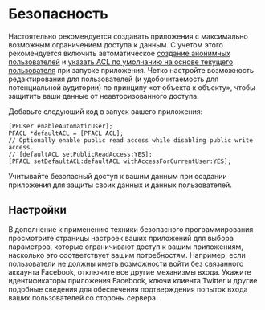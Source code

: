 # Безопасность

Настоятельно рекомендуется создавать приложения с максимально возможным ограничением доступа к данным.  С учетом этого рекомендуется включить автоматическое [создание анонимных пользователей](#users-anonymous) и [указать ACL по умолчанию на основе текущего пользователя](#users-acls) при запуске приложения.  Четко настройте возможность редактирования для пользователей (и удобочитаемость для потенциальной аудитории) по принципу «от объекта к объекту», чтобы защитить ваши данные от неавторизованного доступа.

Добавьте следующий код в запуск вашего приложения:

```objc
[PFUser enableAutomaticUser];
PFACL *defaultACL = [PFACL ACL];
// Optionally enable public read access while disabling public write access.
// [defaultACL setPublicReadAccess:YES];
[PFACL setDefaultACL:defaultACL withAccessForCurrentUser:YES];
```

Учитывайте безопасный доступ к вашим данным при создании приложения для защиты своих данных и данных пользователей.

## Настройки

В дополнение к применению техники безопасного программирования просмотрите страницы настроек ваших приложений для выбора параметров, которые ограничивают доступ к вашим приложениям, насколько это соответствует вашим потребностям.  Например, если пользователи не должны иметь возможности войти без связанного аккаунта Facebook, отключите все другие механизмы входа.  Укажите идентификаторы приложения Facebook, ключи клиента Twitter и другие подобные сведения для обеспечения подтверждения попыток входа ваших пользователей со стороны сервера.